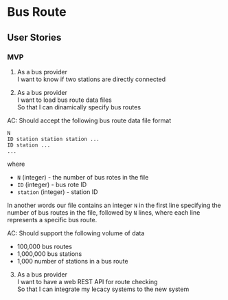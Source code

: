 # Bus Route

## User Stories

### MVP

1. As a bus provider<br />
I want to know if two stations are directly connected<br />

2. As a bus provider<br />
I want to load bus route data files<br />
So that I can dinamically specify bus routes<br />

AC: Should accept the following bus route data file format

```
N
ID station station station ...
ID station ...
...
```

where
- `N` (integer) - the number of bus rotes in the file
- `ID` (integer) - bus rote ID
- `station` (integer) - station ID

In another words our file contains an integer `N` in the first line specifying the number of bus routes 
in the file, followed by `N` lines, where each line represents a specific bus route.

AC: Should support the following volume of data

- 100,000 bus routes
- 1,000,000 bus stations
- 1,000 number of stations in a bus route

3. As a bus provider<br />
I want to have a web REST API for route checking<br />
So that I can integrate my lecacy systems to the new system<br />

